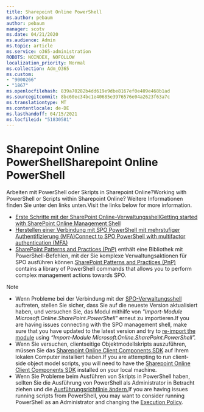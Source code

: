 ```yaml
---
title: Sharepoint Online PowerShell
ms.author: pebaum
author: pebaum
manager: scotv
ms.date: 04/21/2020
ms.audience: Admin
ms.topic: article
ms.service: o365-administration
ROBOTS: NOINDEX, NOFOLLOW
localization_priority: Normal
ms.collection: Adm_O365
ms.custom:
- "9000266"
- "1867"
ms.openlocfilehash: 839a70282b4dd619e9dbe8167ef0e409e468b1ad
ms.sourcegitcommit: 8bc60ec34bc1e40685e3976576e04a2623f63a7c
ms.translationtype: MT
ms.contentlocale: de-DE
ms.lasthandoff: 04/15/2021
ms.locfileid: "51830581"
---
```

# <a name="sharepoint-online-powershell"></a><span data-ttu-id="10e96-102">Sharepoint Online PowerShell</span><span class="sxs-lookup"><span data-stu-id="10e96-102">Sharepoint Online PowerShell</span></span>

<span data-ttu-id="10e96-103">Arbeiten mit PowerShell oder Skripts in Sharepoint Online?</span><span class="sxs-lookup"><span data-stu-id="10e96-103">Working with PowerShell or Scripts within Sharepoint Online?</span></span> <span data-ttu-id="10e96-104">Weitere Informationen finden Sie unter den links unten.</span><span class="sxs-lookup"><span data-stu-id="10e96-104">Visit the links below for more information.</span></span>
- [<span data-ttu-id="10e96-105">Erste Schritte mit der SharePoint Online-Verwaltungsshell</span><span class="sxs-lookup"><span data-stu-id="10e96-105">Getting started with SharePoint Online Management Shell</span></span>](https://docs.microsoft.com/powershell/sharepoint/sharepoint-online/connect-sharepoint-online?view=sharepoint-ps)
- [<span data-ttu-id="10e96-106">Herstellen einer Verbindung mit SPO PowerShell mit mehrstufiger Authentifizierung (MFA)</span><span class="sxs-lookup"><span data-stu-id="10e96-106">Connect to SPO PowerShell with multifactor authentication (MFA)</span></span>](https://docs.microsoft.com/powershell/sharepoint/sharepoint-online/connect-sharepoint-online?view=sharepoint-ps#to-connect-with-multifactor-authentication-mfa)
- <span data-ttu-id="10e96-107">[SharePoint Patterns and Practices (PnP)](https://docs.microsoft.com/powershell/sharepoint/sharepoint-pnp/sharepoint-pnp-cmdlets?view=sharepoint-ps) enthält eine Bibliothek mit PowerShell-Befehlen, mit der Sie komplexe Verwaltungsaktionen für SPO ausführen können.</span><span class="sxs-lookup"><span data-stu-id="10e96-107">[SharePoint Patterns and Practices (PnP)](https://docs.microsoft.com/powershell/sharepoint/sharepoint-pnp/sharepoint-pnp-cmdlets?view=sharepoint-ps) contains a library of PowerShell commands that allows you to perform complex management actions towards SPO.</span></span>

> [!NOTE]
> - <span data-ttu-id="10e96-108">Wenn Probleme bei der Verbindung mit der [SPO-Verwaltungsshell](https://docs.microsoft.com/powershell/scripting/developer/module/importing-a-powershell-module?view=powershell-7.1) auftreten, stellen Sie sicher, dass Sie auf die neueste Version aktualisiert haben, und versuchen Sie, das Modul mithilfe von *"Import-Module Microsoft.Online.SharePoint.PowerShell"* erneut zu importieren.</span><span class="sxs-lookup"><span data-stu-id="10e96-108">If you are having issues connecting with the SPO management shell, make sure that you have updated to the latest version and try to [re-import the module](https://docs.microsoft.com/powershell/scripting/developer/module/importing-a-powershell-module?view=powershell-7.1) using *“Import-Module Microsoft.Online.SharePoint.PowerShell”.*</span></span>
> - <span data-ttu-id="10e96-109">Wenn Sie versuchen, clientseitige Objektmodellskripts auszuführen, müssen Sie das [Sharepoint Online Client Components SDK](https://www.microsoft.com/download/details.aspx?id=42038) auf Ihrem lokalen Computer installiert haben.</span><span class="sxs-lookup"><span data-stu-id="10e96-109">If you are attempting to run client-side object model scripts, you will need to have the [Sharepoint Online Client Components SDK](https://www.microsoft.com/download/details.aspx?id=42038) installed on your local machine.</span></span>
> - <span data-ttu-id="10e96-110">Wenn Sie Probleme beim Ausführen von Skripts in PowerShell haben, sollten Sie die Ausführung von PowerShell als Administrator in Betracht ziehen und die [Ausführungsrichtlinie ändern.](https://docs.microsoft.com/powershell/module/microsoft.powershell.core/about/about_execution_policies?view=powershell-6)</span><span class="sxs-lookup"><span data-stu-id="10e96-110">If you are having issues running scripts from PowerShell, you may want to consider running PowerShell as an Administrator and changing the [Execution Policy](https://docs.microsoft.com/powershell/module/microsoft.powershell.core/about/about_execution_policies?view=powershell-6).</span></span>